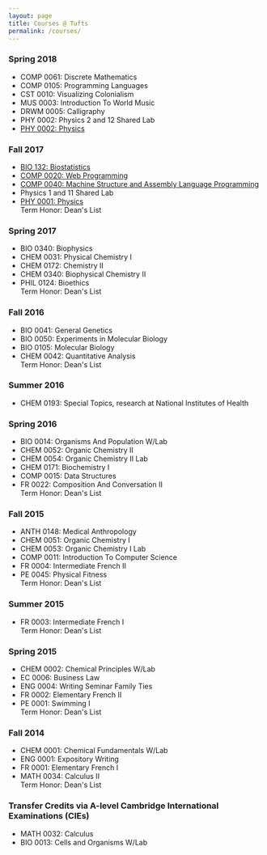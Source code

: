 ```yaml
---
layout: page
title: Courses @ Tufts
permalink: /courses/
---
```


### Spring 2018
* COMP 0061: Discrete Mathematics
* COMP 0105: Programming Languages
* CST 0010: Visualizing Colonialism
* MUS 0003: Introduction To World Music
* DRWM 0005: Calligraphy
* PHY 0002: Physics 2 and 12 Shared Lab
* [PHY 0002: Physics](http://as.tufts.edu/physics/courses)

### Fall 2017
* [BIO 132: Biostatistics](https://ase.tufts.edu/biology/courses/)
* [COMP 0020: Web Programming](http://www.cs.tufts.edu/comp/20/)
* [COMP 0040: Machine Structure and Assembly Language Programming](https://www.cs.tufts.edu/comp/40/)
* Physics 1 and 11 Shared Lab
* [PHY 0001: Physics](http://as.tufts.edu/physics/courses)           
Term Honor: Dean's List

### Spring 2017
* BIO 0340: Biophysics
* CHEM 0031: Physical Chemistry I
* CHEM 0172: Chemistry II
* CHEM 0340: Biophysical Chemistry II
* PHIL 0124: Bioethics             
Term Honor: Dean's List

### Fall 2016
* BIO 0041: General Genetics
* BIO 0050: Experiments in Molecular Biology
* BIO 0105: Molecular Biology
* CHEM 0042: Quantitative Analysis            
Term Honor: Dean's List

### Summer 2016
* CHEM 0193: Special Topics, research at National Institutes of Health

### Spring 2016
* BIO 0014: Organisms And Population W/Lab
* CHEM 0052: Organic Chemistry II
* CHEM 0054: Organic Chemistry II Lab
* CHEM 0171: Biochemistry I
* COMP 0015: Data Structures
* FR 0022: Composition And Conversation II               
Term Honor: Dean's List

### Fall 2015
* ANTH 0148: Medical Anthropology
* CHEM 0051: Organic Chemistry I
* CHEM 0053: Organic Chemistry I Lab
* COMP 0011: Introduction To Computer Science
* FR   0004: Intermediate French II
* PE   0045: Physical Fitness       
Term Honor: Dean's List

### Summer 2015
* FR   0003: Intermediate French I               
Term Honor: Dean's List

### Spring 2015
* CHEM 0002: Chemical Principles W/Lab
* EC   0006: Business Law
* ENG  0004: Writing Seminar Family Ties
* FR   0002: Elementary French II
* PE   0001: Swimming I                
Term Honor: Dean's List

### Fall 2014
* CHEM 0001: Chemical Fundamentals W/Lab
* ENG  0001: Expository Writing
* FR   0001: Elementary French I
* MATH 0034: Calculus II    
Term Honor: Dean's List

### Transfer Credits via A-level Cambridge International Examinations (CIEs)
* MATH 0032: Calculus
* BIO  0013: Cells and Organisms W/Lab 
